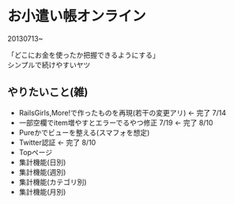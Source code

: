 お小遣い帳オンライン
=====
20130713~  

「どこにお金を使ったか把握できるようにする」  
シンプルで続けやすいヤツ 
  
## やりたいこと(雑)  
* RailsGirls,More!で作ったものを再現(若干の変更アリ) ← 完了 7/14  
* 一部空欄でitem増やすとエラーでるやつ修正 7/19 ← 完了 8/10 
* Pureかでビューを整える(スマフォを想定)  
* Twitter認証 ← 完了 8/10  
* Topページ  
* 集計機能(日別)  
* 集計機能(週別)  
* 集計機能(カテゴリ別)  
* 集計機能(月別)  

